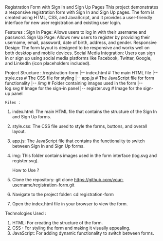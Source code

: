 Registration Form with Sign In and Sign Up Pages
This project demonstrates a responsive registration form with Sign In and Sign Up pages. The form is created using HTML, CSS, and JavaScript, and it provides a user-friendly interface for new user registration and existing user login.

Features :
Sign In Page: Allows users to log in with their username and password.
Sign Up Page: Allows new users to register by providing their username, email, password, date of birth, address, and gender.
Responsive Design: The form layout is designed to be responsive and works well on both desktop and mobile devices.
Social Media Integration: Users can sign in or sign up using social media platforms like Facebook, Twitter, Google, and LinkedIn (icon placeholders included).

Project Structure :
/registration-form
|-- index.html        # The main HTML file
|-- style.css         # The CSS file for styling
|-- app.js            # The JavaScript file for form functionality
|-- /img              # Folder containing images used in the form
    |-- log.svg       # Image for the sign-in panel
    |-- register.svg  # Image for the sign-up panel

    Files :
1) index.html: The main HTML file that contains the structure of the Sign In and Sign Up forms.
2) style.css: The CSS file used to style the forms, buttons, and overall layout.
3) app.js: The JavaScript file that contains the functionality to switch between Sign In and Sign Up forms.
4) img: This folder contains images used in the form interface (log.svg and register.svg).

   How to Use ?
1) Clone the repository:
   git clone https://github.com/your-username/registration-form.git
2) Navigate to the project folder:
   cd registration-form
3) Open the index.html file in your browser to view the form.

Technologies Used :
1) HTML: For creating the structure of the form.
2) CSS : For styling the form and making it visually appealing.
3) JavaScript: For adding dynamic functionality to switch between forms.
